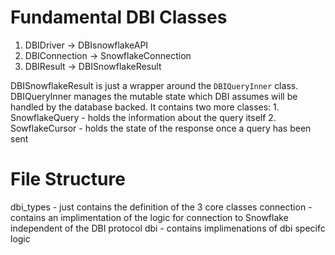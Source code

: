 # Fundamental DBI Classes 

1. DBIDriver -> DBIsnowflakeAPI 
2. DBIConnection -> SnowflakeConnection 
3. DBIResult -> DBISnowflakeResult 

DBISnowflakeResult is just a wrapper around the `DBIQueryInner` class.
DBIQueryInner manages the mutable state which DBI assumes will be handled 
by the database backed. It contains two more classes:
    1. SnowflakeQuery - holds the information about the query itself 
    2. SowflakeCursor - holds the state of the response once a query has been sent

# File Structure 

dbi_types  - just contains the definition of the 3 core classes
connection - contains an implimentation of the logic for connection to 
              Snowflake independent of the DBI protocol
dbi - contains implimenations of dbi specifc logic
